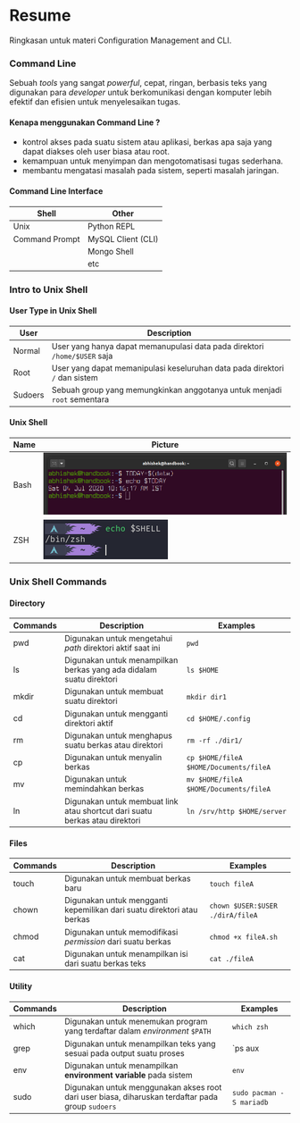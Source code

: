 # Resume
Ringkasan untuk materi Configuration Management and CLI.
	
### Command Line
Sebuah *tools* yang sangat *powerful*, cepat, ringan, berbasis teks yang digunakan para *developer* untuk berkomunikasi dengan komputer lebih efektif dan efisien untuk menyelesaikan tugas.

#### Kenapa menggunakan Command Line ?
- kontrol akses pada suatu sistem atau aplikasi, berkas apa saja yang dapat diakses oleh user biasa atau root.
- kemampuan untuk menyimpan dan mengotomatisasi tugas sederhana.
- membantu mengatasi masalah pada sistem, seperti masalah jaringan.

#### Command Line Interface
| Shell | Other |
|-------|-------|
| Unix	| Python REPL |
| Command Prompt | MySQL Client (CLI) |
|		|	Mongo Shell |
|		| etc |

### Intro to Unix Shell
#### User Type in Unix Shell
| User | Description |
|------|-------------|
| Normal	|	User yang hanya dapat memanupulasi data pada direktori `/home/$USER` saja |
| Root	| User yang dapat memanipulasi keseluruhan data pada direktori `/` dan sistem |
| Sudoers	| Sebuah group yang memungkinkan anggotanya untuk menjadi `root` sementara |

#### Unix Shell
|	Name	| Picture	|
|-------|---------|
|	Bash	| ![bash](./screenshots/bash.png) |
| ZSH		|	![zsh](./screenshots/zsh.png)	|

### Unix Shell Commands
#### Directory
|	Commands | Description | Examples	|
|----------|-------------|----------|
|	pwd	|	Digunakan untuk mengetahui *path* direktori aktif saat ini |	`pwd`	|
|	ls	|	Digunakan untuk menampilkan berkas yang ada didalam suatu direktori | `ls $HOME`	|
| mkdir	| Digunakan untuk membuat suatu direktori | `mkdir dir1`	|
| cd	|	Digunakan untuk mengganti direktori aktif	| `cd $HOME/.config`
| rm	| Digunakan untuk menghapus suatu berkas atau direktori	| `rm -rf ./dir1/` |
|	cp 	| Digunakan untuk menyalin berkas |	`cp $HOME/fileA $HOME/Documents/fileA` |
|	mv 	| Digunakan untuk memindahkan berkas |	`mv $HOME/fileA $HOME/Documents/fileA` |
| ln 	| Digunakan untuk membuat link atau shortcut dari suatu berkas atau direktori | `ln /srv/http $HOME/server` |

#### Files
|	Commands | Description | Examples	|
|----------|-------------|----------|
|	touch	| Digunakan untuk membuat berkas baru	|	`touch fileA`	|
|	chown	| Digunakan untuk mengganti kepemilikan dari suatu direktori atau berkas  | `chown $USER:$USER ./dirA/fileA`	|
| chmod	| Digunakan untuk memodifikasi *permission* dari suatu berkas	| `chmod +x fileA.sh`	|
| cat		| Digunakan untuk menampilkan isi dari suatu berkas teks	| `cat ./fileA` |

#### Utility
|	Commands | Description | Examples	|
|----------|-------------|----------|
|	which	| Digunakan untuk menemukan program yang terdaftar dalam *environment* `$PATH`	|	`which zsh`	|
|	grep	| Digunakan untuk menampilkan teks yang sesuai pada output suatu proses	|	`ps aux | grep zsh`	|
|	env		| Digunakan untuk menampilkan **environment variable** pada sistem	|	`env`	|
|	sudo	| Digunakan untuk menggunakan akses root dari user biasa, diharuskan terdaftar pada group `sudoers`	|	`sudo pacman -S mariadb`	|

